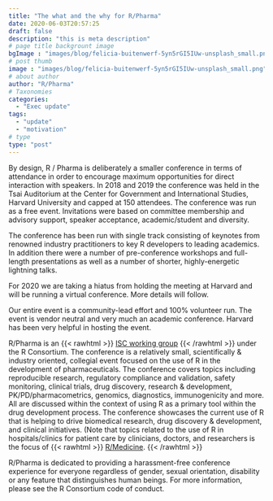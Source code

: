 ```yaml
---
title: "The what and the why for R/Pharma"
date: 2020-06-03T20:57:25
draft: false
description: "this is meta description"
# page title backgrount image
bgImage : "images/blog/felicia-buitenwerf-5yn5rGI5IUw-unsplash_small.png"
# post thumb
image : "images/blog/felicia-buitenwerf-5yn5rGI5IUw-unsplash_small.png"
# about author
author: "R/Pharma"
# Taxonomies
categories:
  - "Exec update"
tags:
  - "update"
  - "motivation"
# type
type: "post"
---
```


By design, R / Pharma is deliberately a smaller conference in terms of attendance in order to encourage maximum opportunities for direct interaction with speakers. In 2018 and 2019 the conference was held in the Tsai Auditorium at the Center for Government and International Studies, Harvard University and capped at 150 attendees. The conference was run as a free event. Invitations were based on committee membership and advisory support, speaker acceptance, academic/student and diversity.

The conference has been run with single track consisting of keynotes from renowned industry practitioners to key R developers to leading academics.  In addition there were a number of pre-conference workshops and full-length presentations as well as a number of shorter, highly-energetic lightning talks.

For 2020 we are taking a hiatus from holding the meeting at Harvard and will be running a virtual conference.  More details will follow.

Our entire event is a community-lead effort and 100% volunteer run. The event is vendor neutral and very much an academic conference. Harvard has been very helpful in hosting the event.

R/Pharma is an
{{< rawhtml >}}
<a href="https://www.r-consortium.org/projects/isc-working-groups" style="text-decoration: underline;">ISC working group</a>
{{< /rawhtml >}}
under the R Consortium. The conference is a relatively small, scientifically & industry oriented, collegial event focused on the use of R in the development of pharmaceuticals. The conference covers topics including reproducible research, regulatory compliance and validation, safety monitoring, clinical trials, drug discovery, research & development, PK/PD/pharmacometrics, genomics, diagnostics, immunogenicity and more. All are discussed within the context of using R as a primary tool within the drug development process. The conference showcases the current use of R that is helping to drive biomedical research, drug discovery & development, and clinical initiatives. (Note that topics related to the use of R in hospitals/clinics for patient care by clinicians, doctors, and researchers is the focus of
{{< rawhtml >}}
<a href="https://events.linuxfoundation.org/r-medicine/" style="text-decoration: underline;">R/Medicine</a>.
{{< /rawhtml >}}

R/Pharma is dedicated to providing a harassment-free conference experience for everyone regardless of gender, sexual orientation, disability or any feature that distinguishes human beings. For more information, please see the R Consortium code of conduct.
